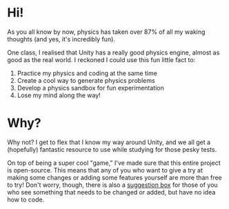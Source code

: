 # Hi!
As you all know by now, physics has taken over 87% of all my waking thoughts (and yes, it's incredibly fun). 

One class, I realised that Unity has a really good physics engine, almost as good as the real world. I reckoned I could use this fun little fact to:
1. Practice my physics and coding at the same time
2. Create a cool way to generate physics problems
3. Develop a physics sandbox for fun experimentation
4. Lose my mind along the way!


# Why?
Why not? I get to flex that I know my way around Unity, and we all get a (hopefully) fantastic resource to use while studying for those pesky tests.

On top of being a super cool "game," I've made sure that this entire project is open-source. This means that any of you who want to give a try at making some changes or adding some features yourself are more than free to try! Don't worry, though, there is also a [suggestion box](https://forms.gle/UWWK5iXtoMgLHNcj7) for those of you who see something that needs to be changed or added, but have no idea how to code.
